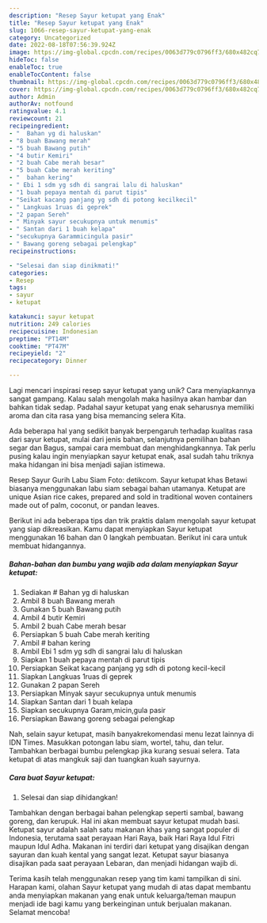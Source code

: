 ```yaml
---
description: "Resep Sayur ketupat yang Enak"
title: "Resep Sayur ketupat yang Enak"
slug: 1066-resep-sayur-ketupat-yang-enak
category: Uncategorized
date: 2022-08-18T07:56:39.924Z
image: https://img-global.cpcdn.com/recipes/0063d779c0796ff3/680x482cq70/sayur-ketupat-foto-resep-utama.jpg
hideToc: false
enableToc: true
enableTocContent: false
thumbnail: https://img-global.cpcdn.com/recipes/0063d779c0796ff3/680x482cq70/sayur-ketupat-foto-resep-utama.jpg
cover: https://img-global.cpcdn.com/recipes/0063d779c0796ff3/680x482cq70/sayur-ketupat-foto-resep-utama.jpg
author: Admin
authorAv: notfound
ratingvalue: 4.1
reviewcount: 21
recipeingredient:
- "  Bahan yg di haluskan"
- "8 buah Bawang merah"
- "5 buah Bawang putih"
- "4 butir Kemiri"
- "2 buah Cabe merah besar"
- "5 buah Cabe merah keriting"
- "  bahan kering"
- " Ebi 1 sdm yg sdh di sangrai lalu di haluskan"
- "1 buah pepaya mentah di parut tipis"
- "Seikat kacang panjang yg sdh di potong kecilkecil"
- " Langkuas 1ruas di geprek"
- "2 papan Sereh"
- " Minyak sayur secukupnya untuk menumis"
- " Santan dari 1 buah kelapa"
- "secukupnya Garammicingula pasir"
- " Bawang goreng sebagai pelengkap"
recipeinstructions:

- "Selesai dan siap dinikmati!"
categories:
- Resep
tags:
- sayur
- ketupat

katakunci: sayur ketupat 
nutrition: 249 calories
recipecuisine: Indonesian
preptime: "PT14M"
cooktime: "PT47M"
recipeyield: "2"
recipecategory: Dinner

---
```





Lagi mencari inspirasi resep sayur ketupat yang unik? Cara menyiapkannya sangat gampang. Kalau salah mengolah maka hasilnya akan hambar dan bahkan tidak sedap. Padahal sayur ketupat yang enak seharusnya memiliki aroma dan cita rasa yang bisa memancing selera Kita.





Ada beberapa hal yang sedikit banyak berpengaruh terhadap kualitas rasa dari sayur ketupat, mulai dari jenis bahan, selanjutnya pemilihan bahan segar dan Bagus, sampai cara membuat dan menghidangkannya. Tak perlu pusing kalau ingin menyiapkan sayur ketupat enak,      asal sudah tahu triknya maka hidangan ini bisa menjadi sajian istimewa.














Resep Sayur Gurih Labu Siam Foto: detikcom. Sayur ketupat khas Betawi biasanya menggunakan labu siam sebagai bahan utamanya. Ketupat are unique Asian rice cakes, prepared and sold in traditional woven containers made out of palm, coconut, or pandan leaves.






Berikut ini ada beberapa tips dan trik praktis dalam mengolah sayur ketupat yang siap dikreasikan. Kamu dapat menyiapkan Sayur ketupat menggunakan 16 bahan dan 0 langkah pembuatan. Berikut ini cara untuk membuat hidangannya.

<!--inarticleads1-->

##### Bahan-bahan dan bumbu yang wajib ada dalam menyiapkan Sayur ketupat:

1. Sediakan  # Bahan yg di haluskan
1. Ambil 8 buah Bawang merah
1. Gunakan 5 buah Bawang putih
1. Ambil 4 butir Kemiri
1. Ambil 2 buah Cabe merah besar
1. Persiapkan 5 buah Cabe merah keriting
1. Ambil  # bahan kering
1. Ambil  Ebi 1 sdm yg sdh di sangrai lalu di haluskan
1. Siapkan 1 buah pepaya mentah di parut tipis
1. Persiapkan Seikat kacang panjang yg sdh di potong kecil-kecil
1. Siapkan  Langkuas 1ruas di geprek
1. Gunakan 2 papan Sereh
1. Persiapkan  Minyak sayur secukupnya untuk menumis
1. Siapkan  Santan dari 1 buah kelapa
1. Siapkan secukupnya Garam,micin,gula pasir
1. Persiapkan  Bawang goreng sebagai pelengkap


Nah, selain sayur ketupat, masih banyakrekomendasi menu lezat lainnya di IDN Times. Masukkan potongan labu siam, wortel, tahu, dan telur. Tambahkan berbagai bumbu pelengkap jika kurang sesuai selera. Tata ketupat di atas mangkuk saji dan tuangkan kuah sayurnya. 

<!--inarticleads2-->

##### Cara buat Sayur ketupat:


1. Selesai dan siap dihidangkan!

Tambahkan dengan berbagai bahan pelengkap seperti sambal, bawang goreng, dan kerupuk. Hal ini akan membuat sayur ketupat mudah basi. Ketupat sayur adalah salah satu makanan khas yang sangat populer di Indonesia, terutama saat perayaan Hari Raya, baik Hari Raya Idul Fitri maupun Idul Adha. Makanan ini terdiri dari ketupat yang disajikan dengan sayuran dan kuah kental yang sangat lezat. Ketupat sayur biasanya disajikan pada saat perayaan Lebaran, dan menjadi hidangan wajib di. 

Terima kasih telah menggunakan resep yang tim kami tampilkan di sini. Harapan kami, olahan Sayur ketupat yang mudah di atas dapat membantu anda menyiapkan makanan yang enak untuk keluarga/teman maupun menjadi ide bagi kamu yang berkeinginan untuk berjualan makanan. Selamat mencoba!
